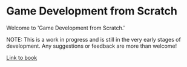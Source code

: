 # Game Development from Scratch

Welcome to 'Game Development from Scratch.'

NOTE: This is a work in progress and is still in the very early stages of development. Any suggestions or feedback are more than welcome!

[Link to book](Chapter-1/doc.md)
